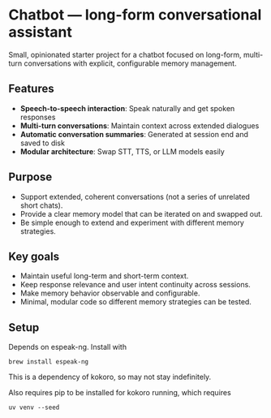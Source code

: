 # Chatbot — long-form conversational assistant

Small, opinionated starter project for a chatbot focused on long-form, multi-turn conversations with explicit, configurable memory management.

## Features

- **Speech-to-speech interaction**: Speak naturally and get spoken responses
- **Multi-turn conversations**: Maintain context across extended dialogues
- **Automatic conversation summaries**: Generated at session end and saved to disk
- **Modular architecture**: Swap STT, TTS, or LLM models easily

## Purpose

- Support extended, coherent conversations (not a series of unrelated short chats).
- Provide a clear memory model that can be iterated on and swapped out.
- Be simple enough to extend and experiment with different memory strategies.

## Key goals

- Maintain useful long-term and short-term context.
- Keep response relevance and user intent continuity across sessions.
- Make memory behavior observable and configurable.
- Minimal, modular code so different memory strategies can be tested.

## Setup

Depends on espeak-ng. Install with

```
brew install espeak-ng
```

This is a dependency of kokoro, so may not stay indefinitely.

Also requires pip to be installed for kokoro running, which requires

```
uv venv --seed
```
